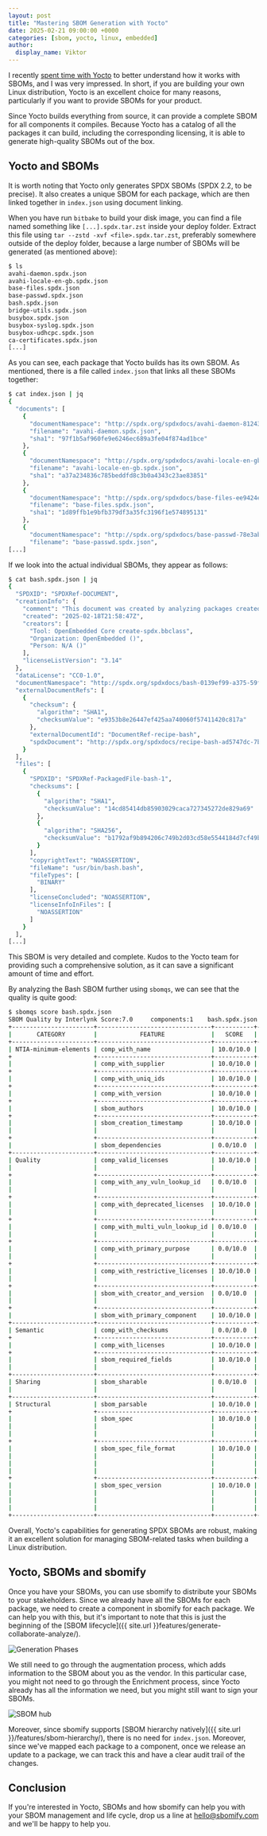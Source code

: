 ```yaml
---
layout: post
title: "Mastering SBOM Generation with Yocto"
date: 2025-02-21 09:00:00 +0000
categories: [sbom, yocto, linux, embedded]
author:
  display_name: Viktor
---
```


I recently [spent time with Yocto](https://vpetersson.com/2025/02/21/yocto-rockpi-and-sboms.html) to better understand how it works with SBOMs, and I was very impressed. In short, if you are building your own Linux distribution, Yocto is an excellent choice for many reasons, particularly if you want to provide SBOMs for your product.

Since Yocto builds everything from source, it can provide a complete SBOM for all components it compiles. Because Yocto has a catalog of all the packages it can build, including the corresponding licensing, it is able to generate high-quality SBOMs out of the box.

## Yocto and SBOMs

It is worth noting that Yocto only generates SPDX SBOMs (SPDX 2.2, to be precise). It also creates a unique SBOM for each package, which are then linked together in `index.json` using document linking.

When you have run `bitbake` to build your disk image, you can find a file named something like `[...].spdx.tar.zst` inside your deploy folder. Extract this file using `tar --zstd -xvf <file>.spdx.tar.zst`, preferably somewhere outside of the deploy folder, because a large number of SBOMs will be generated (as mentioned above):

```bash
$ ls
avahi-daemon.spdx.json
avahi-locale-en-gb.spdx.json
base-files.spdx.json
base-passwd.spdx.json
bash.spdx.json
bridge-utils.spdx.json
busybox.spdx.json
busybox-syslog.spdx.json
busybox-udhcpc.spdx.json
ca-certificates.spdx.json
[...]
```

As you can see, each package that Yocto builds has its own SBOM. As mentioned, there is a file called `index.json` that links all these SBOMs together:

```bash
$ cat index.json | jq
{
  "documents": [
    {
      "documentNamespace": "http://spdx.org/spdxdocs/avahi-daemon-81243a7b-5ae6-57ad-afaf-b9f620b0c46e",
      "filename": "avahi-daemon.spdx.json",
      "sha1": "97f1b5af960fe9e6246ec689a3fe04f874ad1bce"
    },
    {
      "documentNamespace": "http://spdx.org/spdxdocs/avahi-locale-en-gb-35e61a4c-7f43-5d5a-8ee7-c2ba7e00f0ed",
      "filename": "avahi-locale-en-gb.spdx.json",
      "sha1": "a37a234836c785beddfd8c3b0a4343c23ae83851"
    },
    {
      "documentNamespace": "http://spdx.org/spdxdocs/base-files-ee9424e3-1d7e-5739-b9cd-237a1a6f843f",
      "filename": "base-files.spdx.json",
      "sha1": "1d89ffb1e9bfb379df3a35fc3196f1e574895131"
    },
    {
      "documentNamespace": "http://spdx.org/spdxdocs/base-passwd-78e3ab0a-4686-572d-a886-5105dd9b12de",
      "filename": "base-passwd.spdx.json",
[...]
```

If we look into the actual individual SBOMs, they appear as follows:

```bash
$ cat bash.spdx.json | jq
{
  "SPDXID": "SPDXRef-DOCUMENT",
  "creationInfo": {
    "comment": "This document was created by analyzing packages created during the build.",
    "created": "2025-02-18T21:58:47Z",
    "creators": [
      "Tool: OpenEmbedded Core create-spdx.bbclass",
      "Organization: OpenEmbedded ()",
      "Person: N/A ()"
    ],
    "licenseListVersion": "3.14"
  },
  "dataLicense": "CC0-1.0",
  "documentNamespace": "http://spdx.org/spdxdocs/bash-0139ef99-a375-59f8-9ada-833f50f987d3",
  "externalDocumentRefs": [
    {
      "checksum": {
        "algorithm": "SHA1",
        "checksumValue": "e9353b8e26447ef425aa740060f57411420c817a"
      },
      "externalDocumentId": "DocumentRef-recipe-bash",
      "spdxDocument": "http://spdx.org/spdxdocs/recipe-bash-ad5747dc-7b5a-562d-aabf-dfb516e7095d"
    }
  ],
  "files": [
    {
      "SPDXID": "SPDXRef-PackagedFile-bash-1",
      "checksums": [
        {
          "algorithm": "SHA1",
          "checksumValue": "14cd85414db85903029caca727345272de829a69"
        },
        {
          "algorithm": "SHA256",
          "checksumValue": "b1792af9b894206c749b2d03cd58e5544184d7cf49b4db7f3a632961de66231f"
        }
      ],
      "copyrightText": "NOASSERTION",
      "fileName": "usr/bin/bash.bash",
      "fileTypes": [
        "BINARY"
      ],
      "licenseConcluded": "NOASSERTION",
      "licenseInfoInFiles": [
        "NOASSERTION"
      ]
    }
  ],
[...]
```

This SBOM is very detailed and complete. Kudos to the Yocto team for providing such a comprehensive solution, as it can save a significant amount of time and effort.

By analyzing the Bash SBOM further using `sbomqs`, we can see that the quality is quite good:

```bash
$ sbomqs score bash.spdx.json
SBOM Quality by Interlynk Score:7.0     components:1    bash.spdx.json
+-----------------------+--------------------------------+-----------+--------------------------------+
|       CATEGORY        |            FEATURE             |   SCORE   |              DESC              |
+-----------------------+--------------------------------+-----------+--------------------------------+
| NTIA-minimum-elements | comp_with_name                 | 10.0/10.0 | 1/1 have names                 |
+                       +--------------------------------+-----------+--------------------------------+
|                       | comp_with_supplier             | 10.0/10.0 | 1/1 have supplier names        |
+                       +--------------------------------+-----------+--------------------------------+
|                       | comp_with_uniq_ids             | 10.0/10.0 | 1/1 have unique IDs           |
+                       +--------------------------------+-----------+--------------------------------+
|                       | comp_with_version              | 10.0/10.0 | 1/1 have versions              |
+                       +--------------------------------+-----------+--------------------------------+
|                       | sbom_authors                   | 10.0/10.0 | doc has 3 authors              |
+                       +--------------------------------+-----------+--------------------------------+
|                       | sbom_creation_timestamp        | 10.0/10.0 | doc has creation timestamp     |
|                       |                                |           | 2025-02-18T21:58:47Z           |
+                       +--------------------------------+-----------+--------------------------------+
|                       | sbom_dependencies              | 0.0/10.0  | doc has 0 dependencies         |
+-----------------------+--------------------------------+-----------+--------------------------------+
| Quality               | comp_valid_licenses            | 10.0/10.0 | 1/1 components with valid      |
|                       |                                |           | license                        |
+                       +--------------------------------+-----------+--------------------------------+
|                       | comp_with_any_vuln_lookup_id   | 0.0/10.0  | 0/1 components have any lookup |
|                       |                                |           | id                             |
+                       +--------------------------------+-----------+--------------------------------+
|                       | comp_with_deprecated_licenses  | 10.0/10.0 | 0/1 components have deprecated |
|                       |                                |           | licenses                       |
+                       +--------------------------------+-----------+--------------------------------+
|                       | comp_with_multi_vuln_lookup_id | 0.0/10.0  | 0/1 components have multiple   |
|                       |                                |           | lookup id                      |
+                       +--------------------------------+-----------+--------------------------------+
|                       | comp_with_primary_purpose      | 0.0/10.0  | 0/1 components have primary    |
|                       |                                |           | purpose specified              |
+                       +--------------------------------+-----------+--------------------------------+
|                       | comp_with_restrictive_licenses | 10.0/10.0 | 0/1 components have restricted |
|                       |                                |           | licenses                       |
+                       +--------------------------------+-----------+--------------------------------+
|                       | sbom_with_creator_and_version  | 0.0/10.0  | 0/1 tools have creator and     |
|                       |                                |           | version                        |
+                       +--------------------------------+-----------+--------------------------------+
|                       | sbom_with_primary_component    | 10.0/10.0 | primary component found        |
+-----------------------+--------------------------------+-----------+--------------------------------+
| Semantic              | comp_with_checksums            | 0.0/10.0  | 0/1 have checksums             |
+                       +--------------------------------+-----------+--------------------------------+
|                       | comp_with_licenses             | 10.0/10.0 | 1/1 have licenses              |
+                       +--------------------------------+-----------+--------------------------------+
|                       | sbom_required_fields           | 10.0/10.0 | Doc Fields:true Pkg            |
|                       |                                |           | Fields:true                    |
+-----------------------+--------------------------------+-----------+--------------------------------+
| Sharing               | sbom_sharable                  | 0.0/10.0  | doc has a sharable license     |
|                       |                                |           | free 0 :: of 1                 |
+-----------------------+--------------------------------+-----------+--------------------------------+
| Structural            | sbom_parsable                  | 10.0/10.0 | provided sbom is parsable      |
+                       +--------------------------------+-----------+--------------------------------+
|                       | sbom_spec                      | 10.0/10.0 | provided sbom is in a          |
|                       |                                |           | supported sbom format of       |
|                       |                                |           | spdx,cyclonedx                 |
+                       +--------------------------------+-----------+--------------------------------+
|                       | sbom_spec_file_format          | 10.0/10.0 | provided sbom should be in     |
|                       |                                |           | supported file format for      |
|                       |                                |           | spec: json and version:        |
|                       |                                |           | json,yaml,rdf,tag-value        |
+                       +--------------------------------+-----------+--------------------------------+
|                       | sbom_spec_version              | 10.0/10.0 | provided sbom should be in     |
|                       |                                |           | supported spec version for     |
|                       |                                |           | spec:SPDX-2.2 and versions:    |
|                       |                                |           | SPDX-2.1,SPDX-2.2,SPDX-2.3     |
+-----------------------+--------------------------------+-----------+--------------------------------+
```

Overall, Yocto's capabilities for generating SPDX SBOMs are robust, making it an excellent solution for managing SBOM-related tasks when building a Linux distribution.

## Yocto, SBOMs and sbomify

Once you have your SBOMs, you can use sbomify to distribute your SBOMs to your stakeholders. Since we already have all the SBOMs for each package, we need to create a component in sbomify for each package. We can help you with this, but it's important to note that this is just the beginning of the [SBOM lifecycle]({{ site.url }}features/generate-collaborate-analyze/).

![Generation Phases](/assets/images/site/generation.svg)

We still need to go through the augmentation process, which adds information to the SBOM about you as the vendor. In this particular case, you might not need to go through the Enrichment process, since Yocto already has all the information we need, but you might still want to sign your SBOMs.

![SBOM hub](/assets/images/site/sbom-hierarchy.svg)

Moreover, since sbomify supports [SBOM hierarchy natively]({{ site.url }}/features/sbom-hierarchy/), there is no need for `index.json`. Moreover, since we've mapped each package to a component, once we release an update to a package, we can track this and have a clear audit trail of the changes.

## Conclusion

If you're interested in Yocto, SBOMs and how sbomify can help you with your SBOM management and life cycle, drop us a line at [hello@sbomify.com](mailto:hello@sbomify.com) and we'll be happy to help you.

